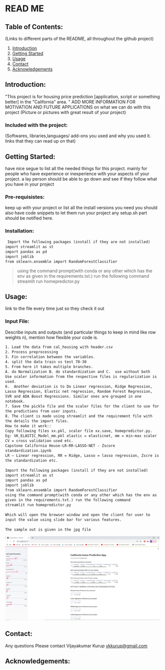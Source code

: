 # READ ME

## Table of Contents:
(Links to different parts of the README, all throughout the github project)
1. [ Introduction ](#Introduction:)
2. [ Getting Started ](#Getting-Started:)
3. [ Usage ](#Usage:)
4. [ Contact ](#Contact:)
5. [ Acknowledgements ](#Acknowledgements:)
## Introduction:
"This project is for housing price prediction [application, script or something better] in the "California" area. " ADD MORE INFORMATION FOR MOTIVATION AND FUTURE APPLICATIONS on what we can do with this project
(Picture or pictures with great result of your project)
### Included with the project:
(Softwares, libraries,languages/ add-ons you used and why you used it. links that they can read up on that)

## Getting Started:
have nice segue to list all the needed things for this project. mainly for people who have experience or inexperience with your aspects of your project. a lay person should be able to go down and see if they follow what you have in your project
### Pre-requisistes:
keep up with your project or list all the install versions you need
you should also have code snippets to let them run your project
any setup.sh part should be notified here.
### Installation:
```
 Import the following packages (install if they are not installed)
import streamlit as st
import pandas as pd
import joblib
from sklearn.ensemble import RandomForestClassifier
```
> using the command prompt(with conda or any other which has the env as given in the requirements.txt.) run the following command
> streamlit run homepredictor.py

## Usage:
link to the file every time just so they check it out


### Input File: 
Describe inputs and outputs (and particular things to keep in mind like row weights n), mention how flexible your code is. 
```
1. Load the data from cal_housing with header.csv
2. Process preprocessing
3. Fin correlation between the variables.
4. split the data train vs test 70-30
5. From here it takes multiple branches.
A. do Normalization B. do standardization and C.  use without both  
Use scaler information from the respective files is regularization is used.
6.  Another deviation is to Do Linear regression, Ridge Regression, Lasso Regression, Elastic net regression, Random Forest Regression, SVR and ADA Boost Regressions. Similar ones are grouped in one notebook.
7. Save the pickle file and the scaler files for the client to use for the predictions from user inputs.
8. The client is made using streamlit and the requirement file with the details the import files.
How to make it work::
Copy following files xx.pkl, scaler file xx.save, homepredictor.py.
Eg: VK_ELASTIC_Model_mm.pkl elastic = elasticnet, mm = min-max scaler CV = cross validation used etc.
Capstone California House-LR-RR-LASSO-NET - Zscore standardization.ipynb
LR – Linear regression, RR = Ridge, Lasso = lasso regression, Zscre is the standardization etc.

Import the following packages (install if they are not installed)
import streamlit as st
import pandas as pd
import joblib
from sklearn.ensemble import RandomForestClassifier
using the command prompt(with conda or any other which has the env as given in the requirements.txt.) run the following command
streamlit run homepredictor.py

Which will open the browser window and open the client for user to input the value using slide bar for various features.

The sample out is given in the jpg file

```
![Image](https://raw.githubusercontent.com/vkkurup/Project/master/Cal-state-house-price-predictor/sample%20output.JPG)

## Contact:
Any questions Please contact Vijayakumar Kurup vkkurup@gmail.com

## Acknowledgements:

